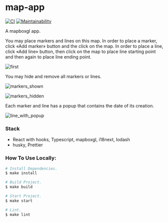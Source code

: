 # map-app

[![CI](https://github.com/denivladislav/map-app/workflows/CI/badge.svg)](https://github.com/denivladislav/map-app/actions/workflows/CI.yml)
[![Maintainability](https://api.codeclimate.com/v1/badges/60ec0758287835c8b4a6/maintainability)](https://codeclimate.com/github/denivladislav/map-app/maintainability)

A mapboxgl app.

You may place markers and lines on this map.
In order to place a marker, click «Add marker» button and the click on the map. 
In order to place a line, click «Add line» button, then click on the map to place line starting point and then again to place line ending point.

![first](https://user-images.githubusercontent.com/71961494/202124031-8eda711c-8841-4ad7-814b-3a4f861ef0c3.png)

You may hide and remove all markers or lines.

![markers_shown](https://user-images.githubusercontent.com/71961494/202121460-14901f67-8a74-42f2-9a02-4f0ebf3435a3.png)

![markers_hidden](https://user-images.githubusercontent.com/71961494/202121476-d56ebc1d-4604-45de-9d59-11ad0a265c77.png)

Each marker and line has a popup that contains the date of its creation.

![line_with_popup](https://user-images.githubusercontent.com/71961494/202120988-9c6eaa84-1b5e-4f94-8387-a75c2902cab4.png)

### Stack
- React with hooks, Typescript, mapboxgl, i18next, lodash
- husky, Prettier

### How To Use Locally:
```bash
# Install Dependencies.
$ make install

# Build Project.
$ make build

# Start Project.
$ make start

# Lint.
$ make lint
